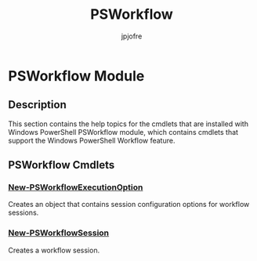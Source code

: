 ﻿---
title: PSWorkflow
description: 
keywords: powershell, cmdlet
author: jpjofre
manager: carolz
ms.date: 2016-10-11
ms.topic: reference
ms.prod: powershell
ms.technology: powershell
Module Name: PSWorkflow
Module Guid: 3b6cc51d-c096-4b38-b78d-0fed6277096a
Download Help Link: http://go.microsoft.com/fwlink/?LinkId=822486
Help Version: 5.1.0.2
Locale: en-US
---

# PSWorkflow Module
## Description
This section contains the help topics for the cmdlets that are installed with Windows PowerShell PSWorkflow module, which contains cmdlets that support the Windows PowerShell Workflow feature.

## PSWorkflow Cmdlets
### [New-PSWorkflowExecutionOption](.\New-PSWorkflowExecutionOption.md)
Creates an object that contains session configuration options for workflow sessions.


### [New-PSWorkflowSession](.\New-PSWorkflowSession.md)
Creates a workflow session.

